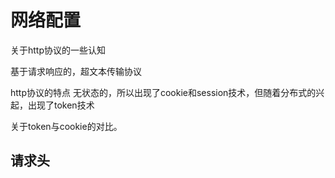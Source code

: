 



# 网络配置



关于http协议的一些认知

基于请求响应的，超文本传输协议


http协议的特点
无状态的，所以出现了cookie和session技术，但随着分布式的兴起，出现了token技术



关于token与cookie的对比。


## 请求头









